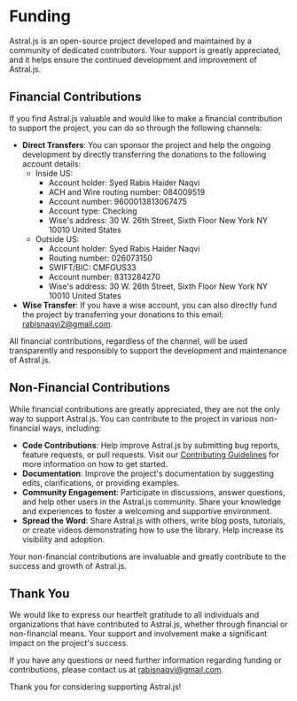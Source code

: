 # Funding

Astral.js is an open-source project developed and maintained by a community of dedicated contributors. Your support is greatly appreciated, and it helps ensure the continued development and improvement of Astral.js.

## Financial Contributions

If you find Astral.js valuable and would like to make a financial contribution to support the project, you can do so through the following channels:
<!--
- [GitHub Sponsors](https://github.com/sponsors/rabisnaqvi): You can sponsor individual contributors directly through their GitHub profiles. By sponsoring, you will receive recognition and exclusive benefits as a token of appreciation.
- [Open Collective](https://opencollective.com/astraljs): You can contribute to our Open Collective to support the project as a whole. Your contributions will be used to cover project-related expenses such as hosting, domain registration, and community initiatives.
-->
- **Direct Transfers**: You can sponsor the project and help the ongoing development by directly transferring the donations to the following account details:
  - Inside US:
    - Account holder: Syed Rabis Haider Naqvi
    - ACH and Wire routing number: 084009519
    - Account number: 9600013813067475
    - Account type: Checking
    - Wise's address: 30 W. 26th Street, Sixth Floor
      New York NY 10010
      United States
  - Outside US:
    - Account holder: Syed Rabis Haider Naqvi
    - Routing number: 026073150
    - SWIFT/BIC: CMFGUS33
    - Account number: 8313284270
    - Wise's address: 30 W. 26th Street, Sixth Floor
      New York NY 10010
      United States
- **Wise Transfer**: If you have a wise account, you can also directly fund the project by transferring your donations to this email: rabisnaqvi2@gmail.com.

All financial contributions, regardless of the channel, will be used transparently and responsibly to support the development and maintenance of Astral.js.

## Non-Financial Contributions

While financial contributions are greatly appreciated, they are not the only way to support Astral.js. You can contribute to the project in various non-financial ways, including:

- **Code Contributions**: Help improve Astral.js by submitting bug reports, feature requests, or pull requests. Visit our [Contributing Guidelines](CONTRIBUTING.md) for more information on how to get started.
- **Documentation**: Improve the project's documentation by suggesting edits, clarifications, or providing examples.
- **Community Engagement**: Participate in discussions, answer questions, and help other users in the Astral.js community. Share your knowledge and experiences to foster a welcoming and supportive environment.
- **Spread the Word**: Share Astral.js with others, write blog posts, tutorials, or create videos demonstrating how to use the library. Help increase its visibility and adoption.

Your non-financial contributions are invaluable and greatly contribute to the success and growth of Astral.js.

## Thank You

We would like to express our heartfelt gratitude to all individuals and organizations that have contributed to Astral.js, whether through financial or non-financial means. Your support and involvement make a significant impact on the project's success.

If you have any questions or need further information regarding funding or contributions, please contact us at [rabisnaqvi@gmail.com](mailto:rabisnaqvi@gmail.com).

Thank you for considering supporting Astral.js!
